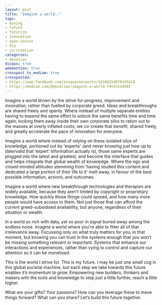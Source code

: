 ```yaml
---
layout: post
title: "Imagine a world.."
tags:
- musing
- future
- futurism
- innovation
- open-source
- diy
- co-creation
categories:
- devalias
disqus: true
webmention: true
crosspost_to_medium: true
crossposted:
- https://www.facebook.com/ensquared/posts/10160254070335414
- https://medium.com/@devalias/imagine-a-world-f4c47e14501
---
```

Imagine a world driven by the strive for progress, improvement and innovation, rather than fuelled by corporate greed. Ideas and breakthroughs are shared freely and openly. Where instead of multiple separate entities having to expend the same effort to unlock the same benefits time and time again, locking them away inside their own corporate silos to ration out to the masses at overly inflated costs; we co-create that benefit, shared freely, and greatly accelerate the pace of innovation for everyone.

Imagine a world where instead of relying on these isolated silos of knowledge, portioned out by 'experts' (and never knowing just how up to date/valid that ‘expert’ information actually is), those same experts are plugged into the latest and greatest, and become the interface that guides and helps integrate that global wealth of knowledge. Where the ego and closed minded attitudes stemming from ‘having studied this content and dedicated a large portion of their life to it' melt away, in favour of the best possible information, actions, and outcomes.

Imagine a world where new breakthrough technologies and therapies are widely available, because they aren’t limited by copyright or proprietary knowledge. How quickly those things could spread, and how many more people would have access to them. Not just those that can afford the current greed-subsidised availability, but anyone, regardless of their situation or wealth.

In a world so rich with data, yet so poor in signal buried away among the endless noise. Imagine a world where you're able to filter all of that irrelevance away. Focussing only on what truly matters for you, in that moment, but knowing you can trust in the systems enough that you won’t be missing something relevant or important. Systems that enhance our interactions and experiences, rather than vying to control and capture our attention so it can be monetised.

This is the world I strive for. This is my future. I may be just one small cog in this global societal machine, but each step we take towards this future enables it’s momentum to grow. Empowering new builders, thinkers and makers with the tools and knowledge to step just a little further, reach a little higher.

What are your gifts? Your passions? How can you leverage these to move things forward? What can you share? Let’s build this future together.
